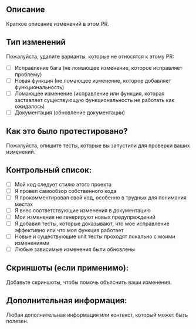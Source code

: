 ## Описание
Краткое описание изменений в этом PR.

## Тип изменений
Пожалуйста, удалите варианты, которые не относятся к этому PR:

- [ ] Исправление бага (не ломающее изменение, которое исправляет проблему)
- [ ] Новая функция (не ломающее изменение, которое добавляет функциональность)
- [ ] Ломающее изменение (исправление или функция, которая заставляет существующую функциональность не работать как ожидалось)
- [ ] Документация (обновление документации)

## Как это было протестировано?
Пожалуйста, опишите тесты, которые вы запустили для проверки ваших изменений.

## Контрольный список:
- [ ] Мой код следует стилю этого проекта
- [ ] Я провел самообзор собственного кода
- [ ] Я прокомментировал свой код, особенно в трудных для понимания местах
- [ ] Я внес соответствующие изменения в документацию
- [ ] Мои изменения не генерируют новых предупреждений
- [ ] Я добавил тесты, которые доказывают, что мое исправление эффективно или что моя функция работает
- [ ] Новые и существующие unit тесты проходят локально с моими изменениями
- [ ] Любые зависимые изменения были обновлены

## Скриншоты (если применимо):
Добавьте скриншоты, чтобы помочь объяснить ваши изменения.

## Дополнительная информация:
Любая дополнительная информация или контекст, который может быть полезен. 
